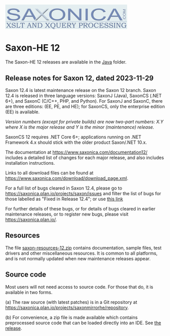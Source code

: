 <img src="https://github.com/Saxonica/Saxon-HE/blob/main/img/logo.gif"
      alt="The Saxonica logo"
      width="384px"
      />

# Saxon-HE 12

The Saxon-HE 12 releases are available in the [Java](Java) folder.

## Release notes for Saxon 12, dated 2023-11-29

Saxon 12.4 is latest maintenance release on the Saxon 12 branch.
Saxon 12.4 is released in three language versions: SaxonJ
(Java), SaxonCS (.NET 6+), and SaxonC (C/C++, PHP, and Python). For
SaxonJ and SaxonC, there are three editions: (EE, PE, and HE); for
SaxonCS, only the enterprise edition (EE) is available.

*Version numbers (except for private builds) are now two-part numbers:
X.Y where X is the major release and Y is the minor (maintenance)
release.*

SaxonCS 12 requires .NET Core 6+; applications running on .NET
Framework 4.x should stick with the older product Saxon/.NET 10.x.

The documentation at https://www.saxonica.com/documentation12/ includes a
detailed list of changes for each major release, and also includes
installation instructions.

Links to all download files can be found at
https://www.saxonica.com/download/download_page.xml.

For a full list of bugs cleared in Saxon 12.4, please go to
https://saxonica.plan.io/projects/saxon/issues and filter the list of bugs for those labelled as
"Fixed in Release 12.4"; or use
[this link](https://saxonica.plan.io/projects/saxon/issues?utf8=%E2%9C%93&set_filter=1&sort=id%3Adesc&f%5B%5D=cf_6&op%5Bcf_6%5D=%3D&v%5Bcf_6%5D%5B%5D=95&f%5B%5D=&c%5B%5D=tracker&c%5B%5D=status&c%5B%5D=priority&c%5B%5D=subject&c%5B%5D=assigned_to&c%5B%5D=updated_on&group_by=&t%5B%5D=)


For further details of these bugs, or for details of bugs cleared in
earlier maintenance releases, or to register new bugs, please visit
https://saxonica.plan.io/.

## Resources

The file [saxon-resources-12.zip](https://github.com/Saxonica/Saxon-HE/releases/download/SaxonHE12-4/saxon-resources-12.zip)
contains documentation, sample files, test drivers and other miscellaneous
resources. It is common to all platforms, and is not normally updated when
new maintenance releases appear.

## Source code

Most users will not need access to source code. For those that do, it
is available in two forms.

(a) The raw source (with latest patches) is in a Git repository at
https://saxonica.plan.io/projects/saxonmirrorhe/repository.

(b) For convenience, a zip file is made available which contains
preprocessed source code that can be loaded directly into an IDE. See
[the release](https://github.com/Saxonica/Saxon-HE/releases/tag/SaxonHE12-4).
